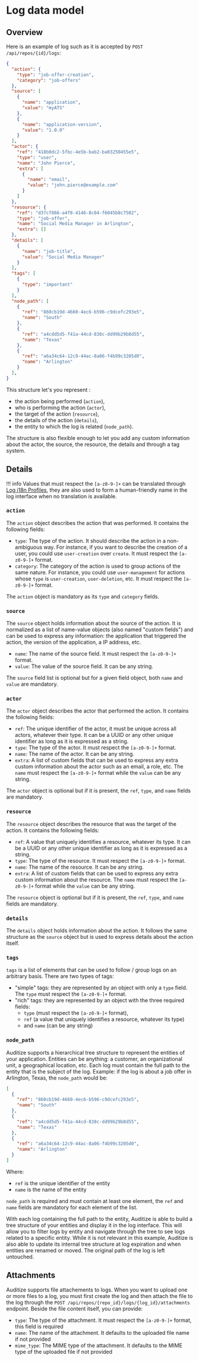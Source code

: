 # Log data model

## Overview

Here is an example of log such as it is accepted by `POST /api/repos/{id}/logs`:

```json
{
  "action": {
    "type": "job-offer-creation",
    "category": "job-offers"
  },
  "source": [
    {
      "name": "application",
      "value": "myATS"
    },
    {
      "name": "application-version",
      "value": "1.0.0"
    }
  ],
  "actor": {
    "ref": "418b0dc2-5fbc-4e5b-bab2-ba03250455e5",
    "type": "user",
    "name": "John Pierce",
    "extra": [
      {
        "name": "email",
        "value": "john.pierce@example.com"
      }
    ]
  },
  "resource": {
    "ref": "d37cf866-a4f8-4146-8c04-f6045b8c7502",
    "type": "job-offer",
    "name": "Social Media Manager in Arlington",
    "extra": []
  },
  "details": [
    {
      "name": "job-title",
      "value": "Social Media Manager"
    }
  ],
  "tags": [
    {
      "type": "important"
    }
  ],
  "node_path": [
    {
      "ref": "860cb19d-4660-4ec6-b596-c9dcefc293e5",
      "name": "South"
    },
    {
      "ref": "a4cdd5d5-f41a-44cd-838c-dd99b29b8d55",
      "name": "Texas"
    },
    {
      "ref": "a6a34c64-12c9-44ac-8a06-f4b99c3205d0",
      "name": "Arlington"
    }
  ],
}
```

This structure let's you represent :

- the action being performed (`action`),
- who is performing the action (`actor`),
- the target of the action (`resource`),
- the details of the action (`details`),
- the entity to which the log is related (`node_path`).

The structure is also flexible enough to let you add any custom information about the actor, the source, the resource, the details and through a tag system.

## Details

!!! info
    Values that must respect the `[a-z0-9-]+` can be translated through [Log i18n Profiles](overview.md#log-i18n-profiles), they are also used to form a human-friendly name in the log interface when no translation is available.


### `action`

The `action` object describes the action that was performed. It contains the following fields:

- `type`: The type of the action. It should describe the action in a non-ambiguous way. For instance, if you want to describe the creation of a user, you could use `user-creation` over `create`. It must respect the `[a-z0-9-]+` format.
- `category`: The category of the action is used to group actions of the same nature. For instance, you could use `user-management` for actions whose `type` is `user-creation`, `user-deletion`, etc. It must respect the `[a-z0-9-]+` format.

The `action` object is mandatory as its `type` and `category` fields.


### `source`

The `source` object holds information about the source of the action. It is normalized as a list of name-value objects (also named "custom fields") and can be used to express any information: the application that triggered the action, the version of the application, a IP address, etc.

- `name`: The name of the source field. It must respect the `[a-z0-9-]+` format.
- `value`: The value of the source field. It can be any string.

The `source` field list is optional but for a given field object, both `name` and `value` are mandatory.


### `actor`

The `actor` object describes the actor that performed the action. It contains the following fields:

- `ref`: The unique identifier of the actor, it must be unique across all actors, whatever their type. It can be a UUID or any other unique identifier as long as it is expressed as a string.
- `type`: The type of the actor. It must respect the `[a-z0-9-]+` format.
- `name`: The name of the actor. It can be any string.
- `extra`: A list of custom fields that can be used to express any extra custom information about the actor such as an email, a role, etc. The `name` must respect the `[a-z0-9-]+` format while the `value` can be any string.

The `actor` object is optional but if it is present, the `ref`, `type`, and `name` fields are mandatory.


### `resource`

The `resource` object describes the resource that was the target of the action. It contains the following fields:

- `ref`: A value that uniquely identifies a resource, whatever its type. It can be a UUID or any other unique identifier as long as it is expressed as a string.
- `type`: The type of the resource. It must respect the `[a-z0-9-]+` format.
- `name`: The name of the resource. It can be any string.
- `extra`: A list of custom fields that can be used to express any extra custom information about the resource. The `name` must respect the `[a-z0-9-]+` format while the `value` can be any string.

The `resource` object is optional but if it is present, the `ref`, `type`, and `name` fields are mandatory.


### `details`

The `details` object holds information about the action. It follows the same structure as the `source` object but is used to express details about the action itself.


### `tags`

`tags` is a list of elements that can be used to follow / group logs on an arbitrary basis. There are two types of tags:

- "simple" tags: they are represented by an object with only a `type` field. The `type` must respect the `[a-z0-9-]+` format.
- "rich" tags: they are represented by an object with the three required fields: 
    - `type` (must respect the `[a-z0-9-]+` format),
    - `ref` (a value that uniquely identifies a resource, whatever its type)
    - and `name` (can be any string)

### `node_path`

Auditize supports a hierarchical tree structure to represent the entities of your application. Entities can be anything: a customer, an organizational unit, a geographical location, etc. Each log must contain the full path to the entity that is the subject of the log. Example: if the log is about a job offer in Arlington, Texas, the `node_path` would be:

```json
[
  {
    "ref": "860cb19d-4660-4ec6-b596-c9dcefc293e5",
    "name": "South"
  },
  {
    "ref": "a4cdd5d5-f41a-44cd-838c-dd99b29b8d55",
    "name": "Texas"
  },
  {
    "ref": "a6a34c64-12c9-44ac-8a06-f4b99c3205d0",
    "name": "Arlington"
  }
]
```

Where:

- `ref` is the unique identifier of the entity
- `name` is the name of the entity

`node_path` is required and must contain at least one element, the `ref` and `name` fields are mandatory for each element of the list.

With each log containing the full path to the entity, Auditize is able to build a tree structure of your entities and display it in the log interface. This will allow you to filter logs by entity and navigate through the tree to see logs related to a specific entity. While it is not relevant in this example, Auditize is also able to update its internal tree structure at log expiration and when entities are renamed or moved. The original path of the log is left untouched.

## Attachments

Auditize supports file attachements to logs. When you want to upload one or more files to a log, you must first create the log and then attach the file to the log through the `POST /api/repos/{repo_id}/logs/{log_id}/attachments` endpoint. Beside the file content itself, you can provide:

- `type`: The type of the attachment. It must respect the `[a-z0-9-]+` format, this field is required
- `name`: The name of the attachment. It defaults to the uploaded file name if not provided
- `mime_type`: The MIME type of the attachment. It defaults to the MIME type of the uploaded file if not provided
